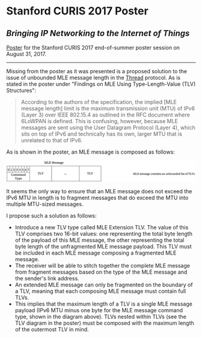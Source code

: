 # Stanford CURIS 2017 Poster
## *Bringing IP Networking to the Internet of Things*
[Poster](https://github.com/mog96/curis-2017-poster/blob/master/curis-poster_mateo-garcia.pdf) for the Stanford CURIS 2017 end-of-summer poster session on August 31, 2017.

---

Missing from the poster as it was presented is a proposed solution to the issue of unbounded MLE message length in the [Thread](https://www.threadgroup.org/ThreadSpec) protocol. As is stated in the poster under "Findings on MLE Using Type-Length-Value (TLV) Structures":

> According to the authors of the specification, the implied [MLE message length] limit is the maximum transmission unit (MTU) of IPv6 (Layer 3) over IEEE 802.15.4 as outlined in the RFC document where 6LoWPAN is defined. This is confusing, however, because MLE messages are sent using the User Datagram Protocol (Layer 4), which sits on top of IPv6 and technically has its own, larger MTU that is unrelated to that of IPv6.

As is shown in the poster, an MLE message is composed as follows:

![thread-mle-message-unbounded-length](https://github.com/mog96/curis-2017-poster/blob/master/diagrams/thread-mle-message-unbounded-length.jpg)

It seems the only way to ensure that an MLE message does not exceed the IPv6 MTU in length is to fragment messages that do exceed the MTU into multiple MTU-sized messages.

I propose such a solution as follows:
- Introduce a new TLV type called MLE Extension TLV. The value of this TLV comprises two 16-bit values: one representing the total byte length of the payload of this MLE message, the other representing the total byte length of the unfragmented MLE message payload. This TLV must be included in each MLE message composing a fragmented MLE message.
- The receiver will be able to stitch together the complete MLE message from fragment messages based on the type of the MLE message and the sender's link address.
- An extended MLE message can only be fragmented on the boundary of a TLV, meaning that each composing MLE message must contain full TLVs.
- This implies that the maximum length of a TLV is a single MLE message payload (IPv6 MTU minus one byte for the MLE message command type, shown in the diagram above). TLVs nested within TLVs (see the TLV diagram in the poster) must be composed with the maximum length of the outermost TLV in mind.
